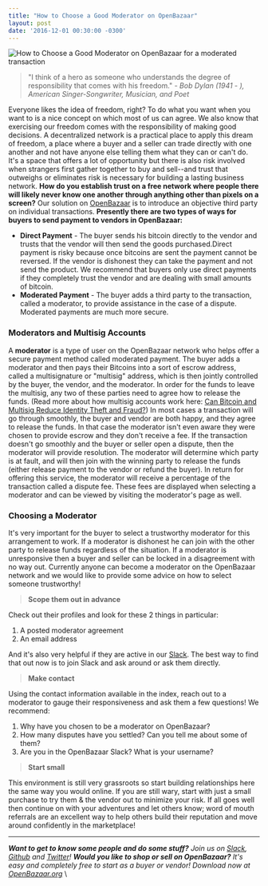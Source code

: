 ```yaml
---
title: "How to Choose a Good Moderator on OpenBazaar" 
layout: post
date: '2016-12-01 00:30:00 -0300'
---
```

        
![How to Choose a Good Moderator on OpenBazaar for a moderated transaction](https://www.openbazaar.org/wp-content/uploads/2016/12/How-to-Choose-a-Moderator-one-OpenBazaar-1024x512.png)

> "I think of a hero as someone who understands the degree of responsibility that comes with his freedom." _\- Bob Dylan (1941 - ), American Singer-Songwriter, Musician, and Poet_

Everyone likes the idea of freedom, right? To do what you want when you want to is a nice concept on which most of us can agree. We also know that exercising our freedom comes with the responsibility of making good decisions. A decentralized network is a practical place to apply this dream of freedom, a place where a buyer and a seller can trade directly with one another and not have anyone else telling them what they can or can't do. It's a space that offers a lot of opportunity but there is also risk involved when strangers first gather together to buy and sell--and trust that outweighs or eliminates risk is necessary for building a lasting business network. **How do you establish trust on a free network where people there will likely never know one another through anything other than pixels on a screen?** Our solution on [OpenBazaar](http://openbazaar.org) is to introduce an objective third party on individual transactions. **Presently there are two types of ways for buyers to send payment to vendors in OpenBazaar:**

*   **Direct Payment** \- The buyer sends his bitcoin directly to the vendor and trusts that the vendor will then send the goods purchased.Direct payment is risky because once bitcoins are sent the payment cannot be reversed. If the vendor is dishonest they can take the payment and not send the product. We recommend that buyers only use direct payments if they completely trust the vendor and are dealing with small amounts of bitcoin.
*   **Moderated Payment** \- The buyer adds a third party to the transaction, called a moderator, to provide assistance in the case of a dispute. Moderated payments are much more secure.

### Moderators and Multisig Accounts

A **moderator** is a type of user on the OpenBazaar network who helps offer a secure payment method called moderated payment. The buyer adds a moderator and then pays their Bitcoins into a sort of escrow address, called a multisignature or "multisig" address, which is then jointly controlled by the buyer, the vendor, and the moderator. In order for the funds to leave the multisig, any two of these parties need to agree how to release the funds. (Read more about how multisig accounts work here: [Can Bitcoin and Multisig Reduce Identity Theft and Fraud?](https://blog.openbazaar.org/can-bitcoin-and-multisig-reduce-identity-theft-and-fraud/)) In most cases a transaction will go through smoothly, the buyer and vendor are both happy, and they agree to release the funds. In that case the moderator isn't even aware they were chosen to provide escrow and they don't receive a fee. If the transaction doesn't go smoothly and the buyer or seller open a dispute, then the moderator will provide resolution. The moderator will determine which party is at fault, and will then join with the winning party to release the funds (either release payment to the vendor or refund the buyer). In return for offering this service, the moderator will receive a percentage of the transaction called a dispute fee. These fees are displayed when selecting a moderator and can be viewed by visiting the moderator's page as well.

### Choosing a Moderator

It's very important for the buyer to select a trustworthy moderator for this arrangement to work. If a moderator is dishonest he can join with the other party to release funds regardless of the situation. If a moderator is unresponsive then a buyer and seller can be locked in a disagreement with no way out. Currently anyone can become a moderator on the OpenBazaar network and we would like to provide some advice on how to select someone trustworthy!

> **Scope them out in advance**

Check out their profiles and look for these 2 things in particular:

1.  A posted moderator agreement
2.  An email address

And it's also very helpful if they are active in our [Slack](http://slack.openbazaar.org). The best way to find that out now is to join Slack and ask around or ask them directly.

> **Make contact**

Using the contact information available in the index, reach out to a moderator to gauge their responsiveness and ask them a few questions! We recommend:

1.  Why have you chosen to be a moderator on OpenBazaar?
2.  How many disputes have you settled? Can you tell me about some of them?
3.  Are you in the OpenBazaar Slack? What is your username?

> **Start small**

This environment is still very grassroots so start building relationships here the same way you would online. If you are still wary, start with just a small purchase to try them & the vendor out to minimize your risk. If all goes well then continue on with your adventures and let others know; word of mouth referrals are an excellent way to help others build their reputation and move around confidently in the marketplace!

* * *

_**Want to get to know some people and do some stuff?** Join us on [Slack](http://slack.openbazaar.org), [Github](https://github.com/openbazaar) and [Twitter](https://twitter.com/openbazaar)!_ _**Would you like to shop or sell on OpenBazaar?** It's easy and completely free to start as a buyer or vendor! Download now at [OpenBazaar.org](http://OpenBazaar.org)_ \